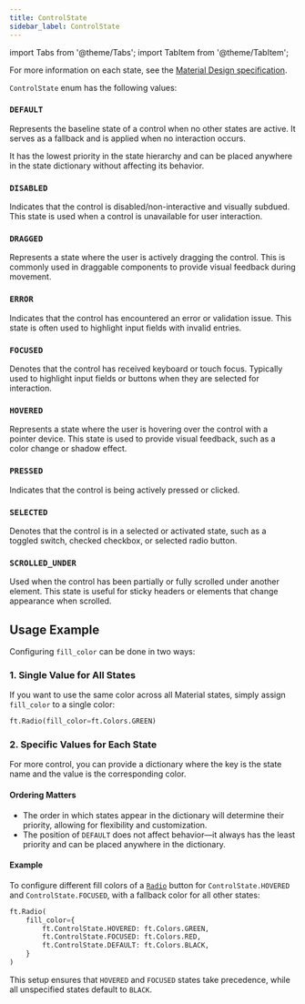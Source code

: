 ```yaml
---
title: ControlState
sidebar_label: ControlState
---
```

import Tabs from '@theme/Tabs';
import TabItem from '@theme/TabItem';

For more information on each state, see
the [Material Design specification](https://m3.material.io/foundations/interaction/states).

`ControlState` enum has the following values:

### `DEFAULT`

Represents the baseline state of a control when no other states are active.
It serves as a fallback and is applied when no interaction occurs.

It has the lowest priority in the state hierarchy and can be placed anywhere in the state dictionary without affecting
its behavior.

### `DISABLED`

Indicates that the control is disabled/non-interactive and visually subdued.
This state is used when a control is unavailable for user interaction.

### `DRAGGED`

Represents a state where the user is actively dragging the control.
This is commonly used in draggable components to provide visual feedback during movement.

### `ERROR`

Indicates that the control has encountered an error or validation issue.
This state is often used to highlight input fields with invalid entries.

### `FOCUSED`

Denotes that the control has received keyboard or touch focus.
Typically used to highlight input fields or buttons when they are selected for interaction.

### `HOVERED`

Represents a state where the user is hovering over the control with a pointer device.
This state is used to provide visual feedback, such as a color change or shadow effect.

### `PRESSED`

Indicates that the control is being actively pressed or clicked.

### `SELECTED`

Denotes that the control is in a selected or activated state, such as a toggled switch, checked checkbox, or selected
radio button.

### `SCROLLED_UNDER`

Used when the control has been partially or fully scrolled under another element.
This state is useful for sticky headers or elements that change appearance when scrolled.

## Usage Example

Configuring `fill_color` can be done in two ways:

### 1. Single Value for All States

If you want to use the same color across all Material states, simply assign `fill_color` to a single color:

```python
ft.Radio(fill_color=ft.Colors.GREEN)
```

### 2. Specific Values for Each State

For more control, you can provide a dictionary where the key is the state name and the value is the corresponding color.

#### **Ordering Matters**

- The order in which states appear in the dictionary will determine their priority, allowing for flexibility and
  customization.
- The position of `DEFAULT` does not affect behavior—it always has the least priority and can be placed anywhere in the
  dictionary.

#### **Example**

To configure different fill colors of a [`Radio`](/docs/controls/radio) button for `ControlState.HOVERED` and
`ControlState.FOCUSED`, with a fallback color for all other states:

```python
ft.Radio(
    fill_color={
        ft.ControlState.HOVERED: ft.Colors.GREEN,
        ft.ControlState.FOCUSED: ft.Colors.RED,
        ft.ControlState.DEFAULT: ft.Colors.BLACK,
    }
)
```

This setup ensures that `HOVERED` and `FOCUSED` states take precedence, while all unspecified states default to `BLACK`.